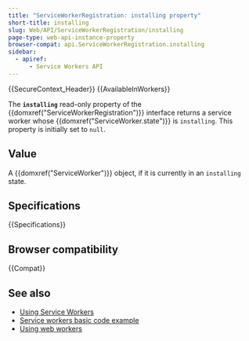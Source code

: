 ```yaml
---
title: "ServiceWorkerRegistration: installing property"
short-title: installing
slug: Web/API/ServiceWorkerRegistration/installing
page-type: web-api-instance-property
browser-compat: api.ServiceWorkerRegistration.installing
sidebar:
  - apiref:
      - Service Workers API
---
```


{{SecureContext_Header}} {{AvailableInWorkers}}

The **`installing`** read-only property of the
{{domxref("ServiceWorkerRegistration")}} interface returns a service worker whose
{{domxref("ServiceWorker.state")}} is `installing`. This property is
initially set to `null`.

## Value

A {{domxref("ServiceWorker")}} object, if it is currently in an `installing`
state.

## Specifications

{{Specifications}}

## Browser compatibility

{{Compat}}

## See also

- [Using Service Workers](/en-US/docs/Web/API/Service_Worker_API/Using_Service_Workers)
- [Service workers basic code example](https://github.com/mdn/dom-examples/tree/main/service-worker/simple-service-worker)
- [Using web workers](/en-US/docs/Web/API/Web_Workers_API/Using_web_workers)
